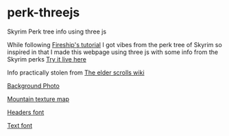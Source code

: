 # perk-threejs
Skyrim Perk tree info using three js

While following [Fireship's tutorial](https://www.youtube.com/watch?v=Q7AOvWpIVHU) I got vibes from the perk tree of Skyrim so inspired in that I made this webpage using three js with some info from the Skyrim perks
[Try it live here](https://vandelvan.github.io/perk-threejs/)

Info practically stolen from [The elder scrolls wiki](https://elderscrolls.fandom.com/wiki/Perks_(Skyrim))

[Background Photo](https://unsplash.com/photos/vUePu7hAYAQ)

[Mountain texture map](https://unsplash.com/photos/XCL4bRfnD0k)

[Headers font](https://www.dafont.com/es/darksskyrimfont.font)

[Text font](https://www.dafont.com/es/typo3.font?text=SKYRIM)

